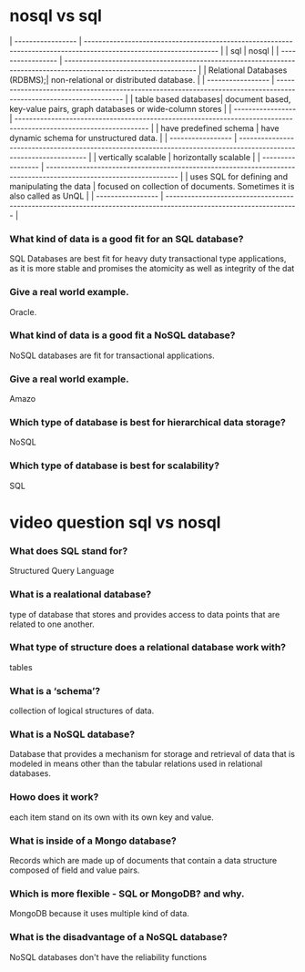 # nosql vs sql


| ----------------- | ------------------------------------------------------------------------------------------------------------------ |
|     sql           |     nosql                                                                                                          |
| ----------------- | ------------------------------------------------------------------------------------------------------------------ |
| Relational Databases (RDBMS);| non-relational or distributed database.                                                                 |
| ----------------- | ------------------------------------------------------------------------------------------------------------------ |
| table based databases| document based, key-value pairs, graph databases or wide-column stores                                          |
| ----------------- | ------------------------------------------------------------------------------------------------------------------ |
| have predefined schema | have dynamic schema for unstructured data.                                                                    |
| ----------------- | ------------------------------------------------------------------------------------------------------------------ |
| vertically scalable  | horizontally scalable                                                                                           |
| ----------------- | ------------------------------------------------------------------------------------------------------------------ |
| uses SQL for defining and manipulating the data | focused on collection of documents. Sometimes it is also called as UnQL              |
| ----------------- | ------------------------------------------------------------------------------------------------------------------ |


###  What kind of data is a good fit for an SQL database?
   SQL Databases are best fit for heavy duty transactional type applications, as it is more stable and promises the atomicity as well as integrity of the dat

###  Give a real world example.
   Oracle.

###  What kind of data is a good fit a NoSQL database?
   NoSQL databases are fit for transactional applications.

###  Give a real world example.
   Amazo

###  Which type of database is best for hierarchical data storage?
   NoSQL
   
###  Which type of database is best for scalability?
   SQL


# video question sql vs nosql


### What does SQL stand for?
Structured Query Language

### What is a realational database?
type of database that stores and provides access to data points that are related to one another.

### What type of structure does a relational database work with?
tables

### What is a ‘schema’?
collection of logical structures of data.

### What is a NoSQL database?
Database that provides a mechanism for storage and retrieval of data that is modeled in means other than the tabular relations used in relational databases.

### Howo does it work?
each item stand on its own with its own key and value.

### What is inside of a Mongo database?
Records which are made up of documents that contain a data structure composed of field and value pairs.

### Which is more flexible - SQL or MongoDB? and why.
MongoDB because it uses multiple kind of data.

### What is the disadvantage of a NoSQL database?
NoSQL databases don't have the reliability functions 
